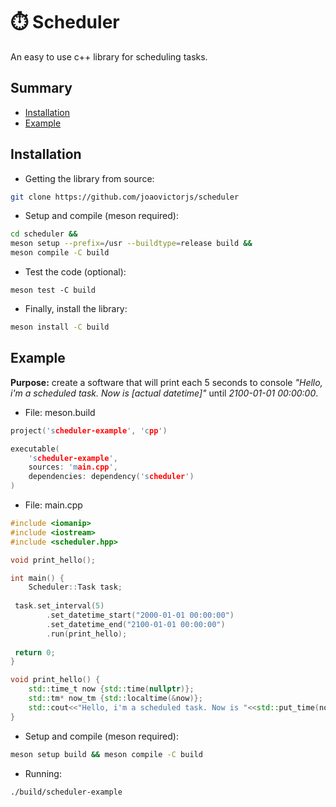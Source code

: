# ⏱️ Scheduler
An easy to use c++ library for scheduling tasks.

## Summary
- [Installation](#Installation)
- [Example](#Example)

## Installation

- Getting the library from source:

```bash
git clone https://github.com/joaovictorjs/scheduler
```

- Setup and compile (meson required):

```bash
cd scheduler &&
meson setup --prefix=/usr --buildtype=release build &&
meson compile -C build
```

- Test the code (optional):

```
meson test -C build
```

- Finally, install the library:

``` bash
meson install -C build
```

## Example
__Purpose:__ create a software that will print each 5 seconds to console 
*"Hello, i'm a scheduled task. Now is [actual datetime]"* until *2100-01-01 00:00:00*.

- File: meson.build

``` cpp
project('scheduler-example', 'cpp')

executable(
	'scheduler-example', 
	sources: 'main.cpp', 
	dependencies: dependency('scheduler')
)
```

- File: main.cpp

``` cpp
#include <iomanip>
#include <iostream>
#include <scheduler.hpp>

void print_hello();

int main() {
	Scheduler::Task task;
	
 task.set_interval(5)
		.set_datetime_start("2000-01-01 00:00:00")
		.set_datetime_end("2100-01-01 00:00:00")
		.run(print_hello);
 
 return 0;
}

void print_hello() {
	std::time_t now {std::time(nullptr)};
	std::tm* now_tm {std::localtime(&now)};
	std::cout<<"Hello, i'm a scheduled task. Now is "<<std::put_time(now_tm, "%Y-%m-%d %H:%M:%S")<<'\n';
}
```

- Setup and compile (meson required):

``` bash
meson setup build && meson compile -C build
```

- Running: 

```
./build/scheduler-example
```
